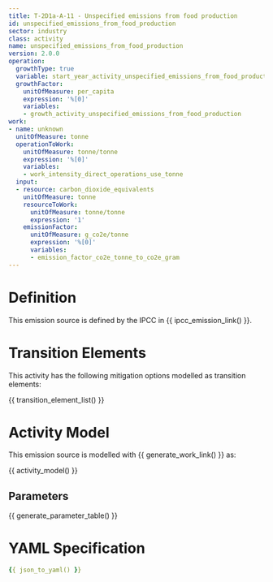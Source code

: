 ```yaml
---
title: T-2D1a-A-11 - Unspecified emissions from food production
id: unspecified_emissions_from_food_production
sector: industry
class: activity
name: unspecified_emissions_from_food_production
version: 2.0.0
operation:
  growthType: true
  variable: start_year_activity_unspecified_emissions_from_food_production
  growthFactor:
    unitOfMeasure: per_capita
    expression: '%[0]'
    variables:
    - growth_activity_unspecified_emissions_from_food_production
work:
- name: unknown
  unitOfMeasure: tonne
  operationToWork:
    unitOfMeasure: tonne/tonne
    expression: '%[0]'
    variables:
    - work_intensity_direct_operations_use_tonne
  input:
  - resource: carbon_dioxide_equivalents
    unitOfMeasure: tonne
    resourceToWork:
      unitOfMeasure: tonne/tonne
      expression: '1'
    emissionFactor:
      unitOfMeasure: g_co2e/tonne
      expression: '%[0]'
      variables:
      - emission_factor_co2e_tonne_to_co2e_gram
---
```



# Definition
This emission source is defined by the IPCC in {{ ipcc_emission_link() }}.

# Transition Elements

This activity has the following mitigation options modelled as transition elements:

{{ transition_element_list() }}

# Activity Model
This emission source is modelled with {{ generate_work_link() }} as:

{{ activity_model() }}

## Parameters

{{ generate_parameter_table() }}

# YAML Specification

```yaml
{{ json_to_yaml() }}
```

